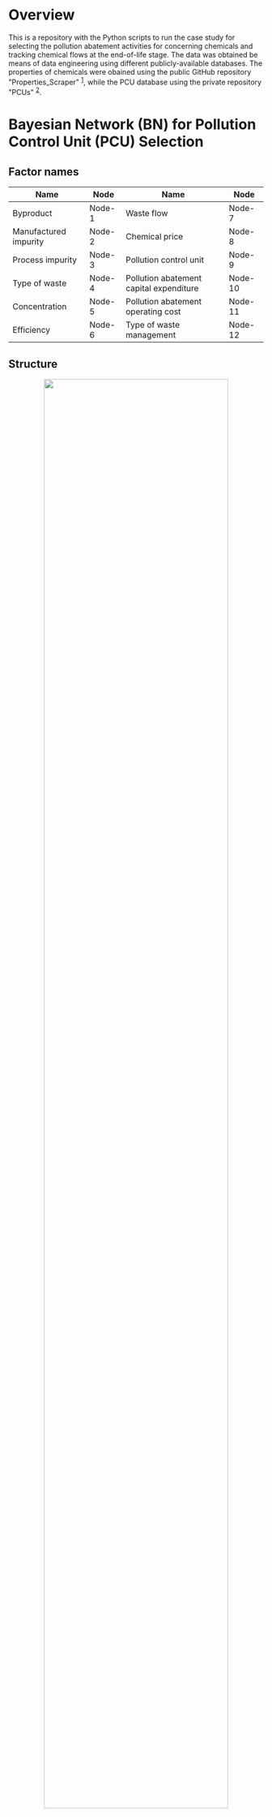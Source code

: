 # Overview

This is a repository with the Python scripts to run the case study for selecting the pollution abatement activities for concerning chemicals and tracking chemical flows at the end-of-life stage. The data was obtained be means of data engineering using different publicly-available databases. The properties of chemicals were obained using the public GitHub repository "Properties_Scraper" <sup>[1](#myfootnote1)</sup>, while the PCU database using the private repository "PCUs" <sup>[2](#myfootnote2)</sup>.

# Bayesian Network (BN) for Pollution Control Unit (PCU) Selection

## Factor names

| Name | Node| Name | Node |
| ------------- | ------------- | ------------- | ------------- |
| Byproduct |	Node-1 | Waste flow	| Node-7 |
| Manufactured impurity	| Node-2 | Chemical price	| Node-8 |
| Process impurity	| Node-3 | Pollution control unit		| Node-9 |
| Type of waste	| Node-4 | Pollution abatement capital expenditure	| Node-10 |
| Concentration	| Node-5 | Pollution abatement operating cost	| Node-11 |
| Efficiency	| Node-6 | Type of waste management	| Node-12 |

## Structure

<p align="center">
  <img src=https://github.com/jodhernandezbe/PCU_case_study/blob/master/bayesian_network/Bayesian_Network_PCU.png width="85%">
</p>

# Fuzzy Analytical Hierarchy Process (FAHP)

## Selection of PCU for a Concerning Chemical

<p align="center">
  <img src= https://github.com/jodhernandezbe/PCU_case_study/blob/master/fuzzy_analytical_hierarchy_process/FAHP_PCU.png width="100%">
</p>

## Sequence of PCUs for a Waste Stream
<p align="center">
  <img src= https://github.com/jodhernandezbe/PCU_case_study/blob/master/fuzzy_analytical_hierarchy_process/FAHP_Seq.png width="85%">
</p>

# Chemical Flow Tracking
<p align="center">
  <img src= https://github.com/jodhernandezbe/PCU_case_study/blob/master/chemical_flow_analysis/Pollution_abatement_for_stream_1.png width="85%">
</p>

# How to use

In order to use the code you need to dowload [TRI_releases.csv](https://drive.google.com/file/d/1sq3AzdCFMJ6Rh3Vx0dJau2YcMuu6T1nO/view?usp=sharing) and save the file in a folder which must be named tri_releases and located in the [chemical_flow_analysis](https://github.com/jodhernandezbe/PCU_case_study/tree/master/chemical_flow_analysis) folder. 


# Disclaimer

The views expressed in this article are those of the authors and do not necessarily represent the views or policies of
the U.S. Environmental Protection Agency. Any mention of trade names, products, or services does not imply an endorsement by the U.S.
Government or the U.S. Environmental Protection Agency. The U.S. Environmental Protection Agency does not endorse any commercial products, service, or enterprises.

# Acknowledgement

This research was supported in by an appointment for Jose D. Hernandez-Betancur to the Research Participation
Program at the Center for Environmental Solutions and Emergency Response, Office of Research and Development,
U.S. Environmental Protection Agency, administered by the Oak Ridge Institute for Science and Education through an Interagency Agreement No. DW-89-92433001 between the U.S. Department of Energy and the U.S. Environmental Protection Agency.

-----------------------------------------------------------------------------------------------------------------------------
<a name="myfootnote1">1</a>: Properties_Scraper: https://github.com/jodhernandezbe/Properties_Scraper (Public).

<a name="myfootnote2">2</a>: PCUs: https://github.com/jodhernandezbe/PCUs (Private).

